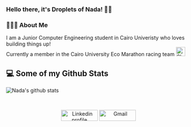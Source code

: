 ### Hello there, it's Droplets of Nada! 💁💦

<div align="left"> 
  <h3> 👨🏻‍💻 About Me </h3>
    I am a Junior Computer Engineering student in Cairo Univeristy who loves building things up!
  <br>
    Currently a member in the Cairo University Eco Marathon racing team 
  <a href="https://cairoecoteam.netlify.app/" target="_blank">
    <img src="https://i.imgur.com/y9HTLzM.png" alt="Shell Icon" width="25" height="25" />
   </a>
</div> 


## 💻 Some of my Github Stats 
  ![Nada's github stats](https://github-readme-stats.vercel.app/api?username=nadakhalled&show_icons=true&theme=synthwave)

<br>
<p align="center">
    <a href="https://www.linkedin.com/in/nada-elkhamy-5402b6188/"><img alt="Linkedin profile" title="Linkedin" src="https://raw.githubusercontent.com/Thomas-George-T/Thomas-George-T/master/assets/linkedin.svg" width="100" height="30" /></a>
    <a href="mailto:nadaelkhamy@gmail.com"><img alt="Gmail" src="https://raw.githubusercontent.com/Thomas-George-T/Thomas-George-T/master/assets/google-gmail.svg" title="Email" width="100" height="30" /></a>
